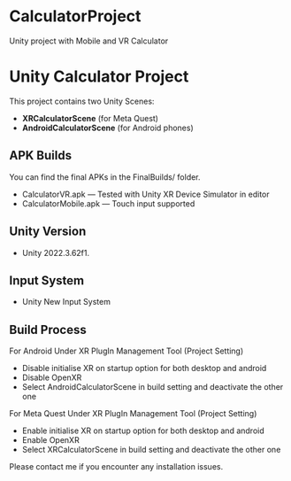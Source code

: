 # CalculatorProject
Unity project with  Mobile and VR Calculator 

# Unity Calculator Project

This project contains two Unity Scenes:
- **XRCalculatorScene** (for Meta Quest)
- **AndroidCalculatorScene** (for Android phones)

## APK Builds
You can find the final APKs in the FinalBuilds/ folder.

- CalculatorVR.apk — Tested with Unity XR Device Simulator in editor
- CalculatorMobile.apk — Touch input supported

## Unity Version
- Unity 2022.3.62f1.

## Input System
- Unity New Input System  

## Build Process
For Android Under XR PlugIn Management Tool (Project Setting)
- Disable  initialise  XR on startup option for both desktop and android
- Disable OpenXR
- Select AndroidCalculatorScene in build setting and deactivate the other one

For Meta Quest Under XR PlugIn Management Tool (Project Setting)
- Enable  initialise  XR on startup option for both desktop and android
- Enable OpenXR
- Select XRCalculatorScene in build setting and deactivate the other one


Please contact me if you encounter any installation issues.